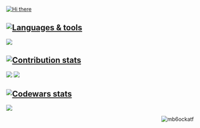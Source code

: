 [![Hi there](https://readme-typing-svg.demolab.com?font=Consolas&size=25&duration=7000&pause=10000&color=78FE96&background=000000&width=500&height=60&lines=Hi+there)](https://git.io/typing-svg)

<!--
**mb6ockatf/mb6ockatf** is a ✨ _special_ ✨ repository because its `README.md` (this file) appears on your GitHub profile.

Here are some ideas to get you started:

- 🔭 I’m currently working on ...
- 🌱 I’m currently learning ...
- 👯 I’m looking to collaborate on ...
- 🤔 I’m looking for help with ...
- 💬 Ask me about ...
- 📫 How to reach me: ...
- ⚡ Fun fact: ...
-->

## [![Languages & tools](https://readme-typing-svg.demolab.com?font=Consolas&size=25&duration=7000&pause=10000&color=78FE96&background=000000&width=500&height=60&lines=Languages+%26+tools)](https://git.io/typing-svg)

<img src="https://skillicons.dev/icons?i=python,bash,html,css,lua,vim,raspberrypi,linux&theme=dark" />

## [![Contribution stats](https://readme-typing-svg.demolab.com?font=Consolas&size=25&duration=7000&pause=10000&color=78FE96&background=000000&width=500&height=60&lines=Contribution+stats)](https://git.io/typing-svg)

<img src="https://github-readme-stats.vercel.app/api?username=mb6ockatf&count_private=true&show_icons=true&hide_border=true&cache_seconds=86400&theme=merko#gh-dark-mode-only" />
<img src="https://github-readme-stats.vercel.app/api/top-langs/?username=mb6ockatf&count_private=true&show_icons=true&hide_border=true&layout=compact&cache_seconds=8640&langs_count=10&theme=merko#gh-dark-mode-only" />


## [![Codewars stats](https://readme-typing-svg.demolab.com?font=Consolas&size=25&duration=7000&pause=10000&color=78FE96&background=000000&width=500&height=60&lines=Codewars+stats)](https://git.io/typing-svg)

<img src="https://github.r2v.ch/codewars?user=mb6ockatf&stroke=black&top_languages=true&hide_clan=true&theme=nightowl&name=mb6ockatf" />

<div align="right">
  <p> <img src="https://komarev.com/ghpvc/?username=mb6ockatf&label=PROFILE%20VIEWS&color=grey&style=for-the-badge" alt="mb6ockatf" /> </p>
</div>
